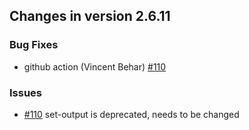 ## Changes in version 2.6.11

### Bug Fixes

* github action (Vincent Behar) [#110](https://github.com/jenkins-x-plugins/jx-release-version/issues/110) 

### Issues

* [#110](https://github.com/jenkins-x-plugins/jx-release-version/issues/110) set-output is deprecated, needs to be changed
